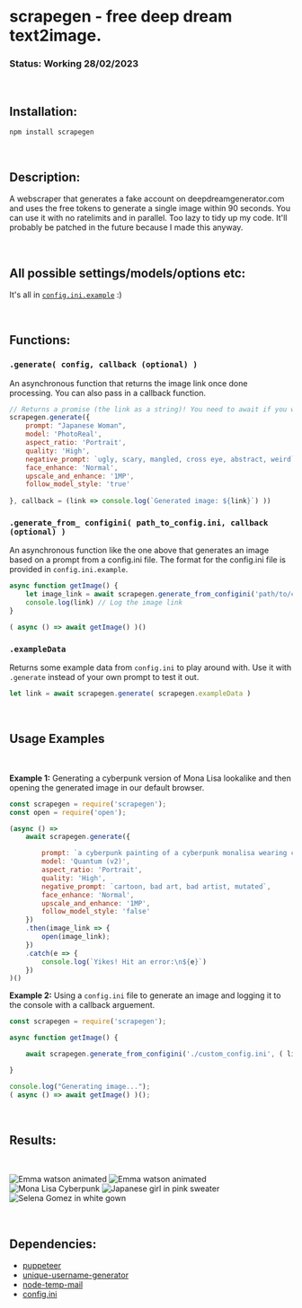 # scrapegen - free deep dream text2image.

### Status: Working 28/02/2023

<br>

## Installation:

```npm install scrapegen```

<br>


## Description:

A webscraper that generates a fake account on deepdreamgenerator.com and uses the free tokens to generate a single image within 90 seconds. You can use it with no ratelimits and in parallel. Too lazy to tidy up my code. It'll probably be patched in the future because I made this anyway.

<br>

## All possible settings/models/options etc:

It's all in  [`config.ini.example`](https://github.com/SuppliedOrange/scrapegen/blob/main/config.ini.example) :)

<br>

## Functions:

### `.generate( config, callback (optional) )`
An asynchronous function that returns the image link once done processing. You can also pass in a callback function.


```js
// Returns a promise (the link as a string)! You need to await if you wanna capture the data.
scrapegen.generate({
    prompt: "Japanese Woman",
    model: 'PhotoReal',
    aspect_ratio: 'Portrait',
    quality: 'High',
    negative_prompt: `ugly, scary, mangled, cross eye, abstract, weird`,
    face_enhance: 'Normal',
    upscale_and_enhance: '1MP',
    follow_model_style: 'true'
    
}, callback = (link => console.log(`Generated image: ${link}`) ))

```

### `.generate_from_ configini( path_to_config.ini, callback (optional) )`
An asynchronous function like the one above that generates an image based on a prompt from a config.ini file. The format for the config.ini file is provided in `config.ini.example`.

```js
async function getImage() {
    let image_link = await scrapegen.generate_from_configini('path/to/config.ini');
    console.log(link) // Log the image link
}

( async () => await getImage() )()
```

### ` .exampleData `
Returns some example data from `config.ini` to play around with. Use it with `.generate` instead of your own prompt to test it out.
```js
let link = await scrapegen.generate( scrapegen.exampleData )
```

<br>


## Usage Examples 

<br>

**Example 1:** Generating a cyberpunk version of Mona Lisa lookalike and then opening the generated image in our default browser.

```js
const scrapegen = require('scrapegen');
const open = require('open');

(async () =>
    await scrapegen.generate({

        prompt: `a cyberpunk painting of a cyberpunk monalisa wearing cyberpunk intricate streetwear, , woman with long cyberpunk hair and a smile on her face and neon tattoos, with a green background and a blue cyberpunk city, volumetric lighting, inceoglu dragan bibin hans thoma greg rutkowski alexandros pyromallis nekro rene margitte illustrated, fine details, realistic shaded, 4k, hyper detailed, beautiful, detailed portrait, cell shaded, 4 k, vivid colours, concept art, by wlop, ilya kuvshinov, artgerm, krenz cushart, greg rutkowski, pixiv. cinematic dramatic atmosphere, sharp focus, volumetric lighting, cinematic lighting, studio quality`,
        model: 'Quantum (v2)',
        aspect_ratio: 'Portrait',
        quality: 'High',
        negative_prompt: `cartoon, bad art, bad artist, mutated`,
        face_enhance: 'Normal',
        upscale_and_enhance: '1MP',
        follow_model_style: 'false'
    })
    .then(image_link => {
        open(image_link);
    })
    .catch(e => {
        console.log(`Yikes! Hit an error:\n${e}`)
    })
)()
```

**Example 2:** Using a `config.ini` file to generate an image and logging it to the console with a callback arguement.

```js
const scrapegen = require('scrapegen');

async function getImage() {

    await scrapegen.generate_from_configini('./custom_config.ini', ( link => console.log(`Generated Image: ${link}`)) );

}

console.log("Generating image...");
( async () => await getImage() )();

```

<br>

## Results:

<br>

![Emma watson animated](https://i.imgur.com/41qKdqt.jpg)
![Emma watson animated](https://i.imgur.com/L7tLkpg.jpg)
![Mona Lisa Cyberpunk](https://i.imgur.com/bIVBJKW.png)
![Japanese girl in pink sweater](https://i.imgur.com/G3YPhp8.jpg)
![Selena Gomez in white gown](https://imgur.com/a/8ZGTo6T)


<br>

## Dependencies:

- [puppeteer](https://github.com/puppeteer/puppeteer)
- [unique-username-generator](https://github.com/subhamg/unique-username-generator)
- [node-temp-mail](https://github.com/Jon-Becker/node-temp-mail)
- [config.ini](https://github.com/martinswiderski/config.ini)
